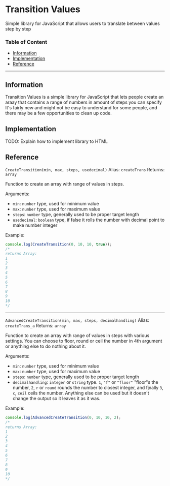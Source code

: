 # Transition Values
Simple library for JavaScript that allows users to translate between values step by step

### Table of Content
* [Information](#information)
* [Implementation](#implementation)
* [Reference](#reference)

---

## Information
Transition Values is a simple library for JavaScript that lets people create an araay that contains a range of numbers in amount of steps you can specify
It's fairly new and might not be easy to understand for some people, and there may be a few opportunities to clean up code.

## Implementation
TODO: Explain how to implement library to HTML

## Reference
`CreateTransition(min, max, steps, usedecimal)`
Alias: `createTrans`
Returns: `array`

Function to create an array with range of values in steps.

Arguments:
* `min`: `number` type, used for minimum value
* `max`: `number` type, used for maximum value
* `steps`: `number` type, generally used to be proper target length
* `usedecimal`: `boolean` type, if false it rolls the number with decimal point to make number integer

Example:
```js
console.log(CreateTransition(0, 10, 10, true));
/*
returns Array:
1
2
3
4
5
6
7
8
9
10
*/
```

---

`AdvancedCreateTransition(min, max, steps, decimalhandling)`
Alias: `createTrans_a`
Returns: `array`

Function to create an array with range of values in steps with various settings.
You can choose to floor, round or ceil the number in 4th argument or anything else to do nothing about it.

Arguments:
* `min`: `number` type, used for minimum value
* `max`: `number` type, used for maximum value
* `steps`: `number` type, generally used to be proper target length
* `decimalhandling`: `integer` or `string` type. `1`, `"f"` or `"floor"` "floor"s the number, `2`, `r` or `round` rounds the number to closest integer, and fjnally `3`, `c`, `ceil` ceils the number. Anything else can be used but it doesn't change the output so it leaves it as it was.

Example:
```js
console.log(AdvancedCreateTransition(0, 10, 10, 2);
/*
returns Array:
1
2
3
4
5
6
7
8
9
10
*/
```
